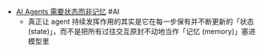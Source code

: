 - [AI Agents 需要状态而非记忆](https://blog.beautyyu.one/agents-need-states-zh) #AI
	- 真正让 agent 持续发挥作用的其实是它在每一步保有并不断更新的「状态 (state)」，而不是把所有过往交互原封不动地当作「记忆 (memory)」塞进模型里
